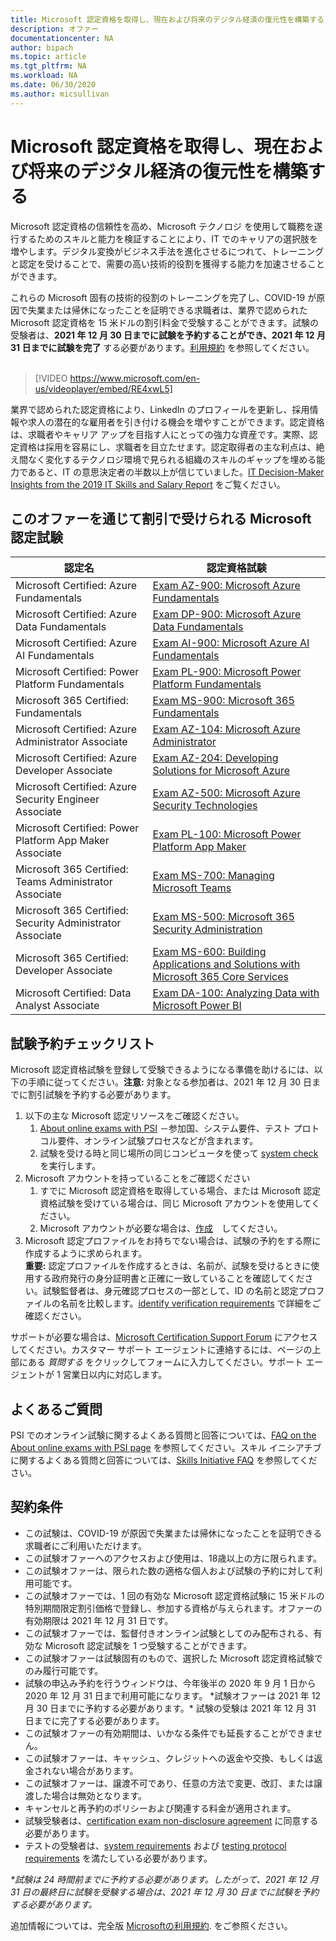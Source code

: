 ```yaml
---
title: Microsoft 認定資格を取得し、現在および将来のデジタル経済の復元性を構築する | Microsoft Docs
description: オファー 
documentationcenter: NA 
author: bipach
ms.topic: article
ms.tgt_pltfrm: NA
ms.workload: NA
ms.date: 06/30/2020
ms.author: micsullivan
---
```

# Microsoft 認定資格を取得し、現在および将来のデジタル経済の復元性を構築する

Microsoft 認定資格の信頼性を高め、Microsoft テクノロジ を使用して職務を遂行するためのスキルと能力を検証することにより、IT でのキャリアの選択肢を増やします。デジタル変換がビジネス手法を進化させるにつれて、トレーニングと認定を受けることで、需要の高い技術的役割を獲得する能力を加速させることができます。

これらの Microsoft 固有の技術的役割のトレーニングを完了し、COVID-19 が原因で失業または帰休になったことを証明できる求職者は、業界で認められた Microsoft 認定資格を 15 米ドルの割引料金で受験することができます。試験の受験者は、**2021 年 12 月 30 日までに試験を予約することができ、2021 年 12 月 31 日までに試験を完了** する必要があります。[利用規約](#terms-conditions) を参照してください。
<br/>
<br/>

> [!VIDEO https://www.microsoft.com/en-us/videoplayer/embed/RE4xwL5]

業界で認められた認定資格により、LinkedIn のプロフィールを更新し、採用情報や求人の潜在的な雇用者を引き付ける機会を増やすことができます。認定資格は、求職者やキャリア アップを目指す人にとっての強力な資産です。実際、認定資格は採用を容易にし、求職者を目立たせます。認定取得者の主な利点は、絶え間なく変化するテクノロジ環境で見られる組織のスキルのギャップを埋める能力であると、IT の意思決定者の半数以上が信じていました。[IT Decision-Maker Insights from the 2019 IT Skills and Salary Report](#terms-conditions) をご覧ください。

## このオファーを通じて割引で受けられる Microsoft 認定試験

| 認定名 | 認定資格試験 |
|-|-|
|Microsoft Certified: Azure Fundamentals|[Exam AZ-900: Microsoft Azure Fundamentals](/learn/certifications/exams/az-900)|
|Microsoft Certified: Azure Data Fundamentals|[Exam DP-900: Microsoft Azure Data Fundamentals](/learn/certifications/exams/dp-900)|
|Microsoft Certified: Azure AI Fundamentals|[Exam AI-900: Microsoft Azure AI Fundamentals](/learn/certifications/exams/ai-900)|
|Microsoft Certified: Power Platform Fundamentals|[Exam PL-900: Microsoft Power Platform Fundamentals](/learn/certifications/exams/pl-900)|
|Microsoft 365 Certified: Fundamentals|[Exam MS-900: Microsoft 365 Fundamentals](/learn/certifications/exams/ms-900)|
|Microsoft Certified: Azure Administrator Associate|[Exam AZ-104: Microsoft Azure Administrator](/learn/certifications/exams/az-104)|
|Microsoft Certified: Azure Developer Associate|[Exam AZ-204: Developing Solutions for Microsoft Azure](/learn/certifications/exams/az-204)|
|Microsoft Certified: Azure Security Engineer Associate|[Exam AZ-500: Microsoft Azure Security Technologies](/learn/certifications/exams/az-500)|
|Microsoft Certified: Power Platform App Maker Associate|[Exam PL-100: Microsoft Power Platform App Maker](/learn/certifications/exams/pl-100)|
|Microsoft 365 Certified: Teams Administrator Associate|[Exam MS-700: Managing Microsoft Teams](/learn/certifications/exams/ms-700)|
|Microsoft 365 Certified: Security Administrator Associate|[Exam MS-500: Microsoft 365 Security Administration](/learn/certifications/exams/ms-500)|
|Microsoft 365 Certified: Developer Associate|[Exam MS-600: Building Applications and Solutions with Microsoft 365 Core Services](/learn/certifications/exams/ms-600)|
|Microsoft Certified: Data Analyst Associate|[Exam DA-100: Analyzing Data with Microsoft Power BI](/learn/certifications/exams/da-100)|

## 試験予約チェックリスト

Microsoft 認定資格試験を登録して受験できるようになる準備を助けるには、以下の手順に従ってください。**注意:** 対象となる参加者は、2021 年 12 月 30 日までに割引試験を予約する必要があります。

1. 以下の主な Microsoft 認定リソースをご確認ください。
	1. [About online exams with PSI](/learn/certifications/online-exams-psi) －参加国、システム要件、テスト プロトコル要件、オンライン試験プロセスなどが含まれます。  
	2. 試験を受ける時と同じ場所の同じコンピュータを使って [system check](https://syscheck.bridge.psiexams.com/) を実行します。
2. Microsoft アカウントを持っていることをご確認ください
	1. すでに Microsoft 認定資格を取得している場合、または Microsoft 認定資格試験を受けている場合は、同じ Microsoft アカウントを使用してください。  
	2. Microsoft アカウントが必要な場合は、[作成](https://account.microsoft.com/account/manage-my-account)　してください。
3. Microsoft 認定プロファイルをお持ちでない場合は、試験の予約をする際に作成するように求められます。<br/>**重要:** 認定プロファイルを作成するときは、名前が、試験を受けるときに使用する政府発行の身分証明書と正確に一致していることを確認してください。試験監督者は、身元確認プロセスの一部として、ID の名前と認定プロファイルの名前を比較します。[identify verification requirements](/learn/certifications/online-exams-psi#identity-verification-requirements) で詳細をご確認ください。

サポートが必要な場合は、[Microsoft Certification Support Forum](https://aka.ms/mcpforum) にアクセスしてください。カスタマー サポート エージェントに連絡するには、ページの上部にある *質問する* をクリックしてフォームに入力してください。サポート エージェントが 1 営業日以内に対応します。

## よくあるご質問

PSI でのオンライン試験に関するよくある質問と回答については、[FAQ on the About online exams with PSI page](/learn/certifications/online-exams-psi#frequently-asked-questions) を参照してください。スキル イニシアチブに関するよくある質問と回答については、[Skills Initiative FAQ](https://aka.ms/JobSeekerFAQ) を参照してください。

## <a name="terms-conditions"></a> 契約条件

- この試験は、COVID-19 が原因で失業または帰休になったことを証明できる求職者にご利用いただけます。
- この試験オファーへのアクセスおよび使用は、18歳以上の方に限られます。
- この試験オファーは、限られた数の適格な個人および試験の予約に対して利用可能です。
- この試験オファーでは、1 回の有効な Microsoft 認定資格試験に 15 米ドルの特別期間限定割引価格で登録し、参加する資格が与えられます。オファーの有効期限は 2021 年 12 月 31 日です。
- この試験オファーでは、監督付きオンライン試験としてのみ配布される、有効な Microsoft 認定試験を 1 つ受験することができます。
- この試験オファーは試験固有のもので、選択した Microsoft 認定資格試験でのみ履行可能です。
- 試験の申込み予約を行うウィンドウは、今年後半の 2020 年 9 月 1 日から 2020 年 12 月 31 日まで利用可能になります。 &#42;試験オファーは 2021 年 12 月 30 日までに予約する必要があります。&#42; 試験の受験は 2021 年 12 月 31 日までに完了する必要があります。
- この試験オファーの有効期間は、いかなる条件でも延長することができません。
- この試験オファーは、キャッシュ、クレジットへの返金や交換、もしくは返金されない場合があります。
- この試験オファーは、譲渡不可であり、任意の方法で変更、改訂、または譲渡した場合は無効となります。
- キャンセルと再予約のポリシーおよび関連する料金が適用されます。
- 試験受験者は、[certification exam non-disclosure agreement](/learn/certifications/certification-exam-policies#non-disclosure-agreement) に同意する必要があります。
- テストの受験者は、[system requirements](/learn/certifications/online-exams-psi#system-requirements) および [testing protocol requirements](/learn/certifications/online-exams-psi#testing-protocol-requirements) を満たしている必要があります。


*&#42;試験は 24 時間前までに予約する必要があります。したがって、2021 年 12 月 31 日の最終日に試験を受験する場合は、2021 年 12 月 30 日までに試験を予約する必要があります。*

追加情報については、完全版 [Microsoftの利用規約](https://www.microsoft.com/en-us/legal/intellectualproperty/copyright/default.aspx). をご参照ください。
